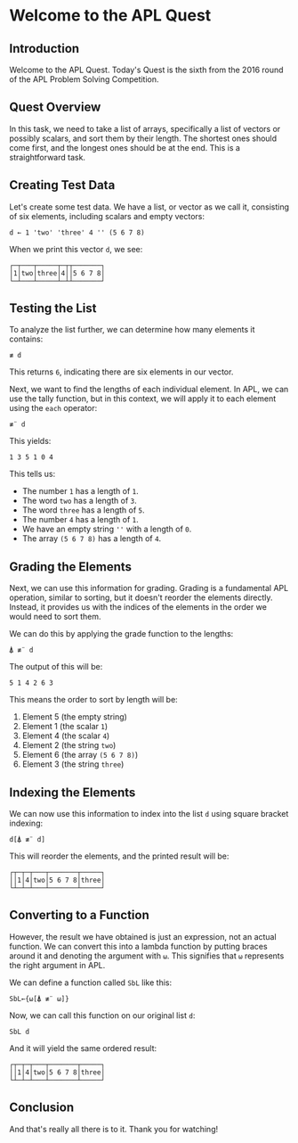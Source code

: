 
# Welcome to the APL Quest

## Introduction
Welcome to the APL Quest. Today's Quest is the sixth from the 2016 round of the APL Problem Solving Competition.

## Quest Overview
In this task, we need to take a list of arrays, specifically a list of vectors or possibly scalars, and sort them by their length. The shortest ones should come first, and the longest ones should be at the end. This is a straightforward task.

## Creating Test Data
Let's create some test data. We have a list, or vector as we call it, consisting of six elements, including scalars and empty vectors:

```apl
d ← 1 'two' 'three' 4 '' (5 6 7 8)
```

When we print this vector `d`, we see:

```
┌─┬───┬─────┬─┬┬───────┐
│1│two│three│4││5 6 7 8│
└─┴───┴─────┴─┴┴───────┘
```

## Testing the List
To analyze the list further, we can determine how many elements it contains:

```apl
≢ d
```

This returns `6`, indicating there are six elements in our vector.

Next, we want to find the lengths of each individual element. In APL, we can use the tally function, but in this context, we will apply it to each element using the `each` operator:

```apl
≢¨ d
```

This yields:

```
1 3 5 1 0 4
```

This tells us:
- The number `1` has a length of `1`.
- The word `two` has a length of `3`.
- The word `three` has a length of `5`.
- The number `4` has a length of `1`.
- We have an empty string `''` with a length of `0`.
- The array `(5 6 7 8)` has a length of `4`.

## Grading the Elements
Next, we can use this information for grading. Grading is a fundamental APL operation, similar to sorting, but it doesn't reorder the elements directly. Instead, it provides us with the indices of the elements in the order we would need to sort them. 

We can do this by applying the grade function to the lengths:

```apl
⍋ ≢¨ d
```

The output of this will be:

```
5 1 4 2 6 3
```

This means the order to sort by length will be:
1. Element 5 (the empty string)
2. Element 1 (the scalar `1`)
3. Element 4 (the scalar `4`)
4. Element 2 (the string `two`)
5. Element 6 (the array `(5 6 7 8)`)
6. Element 3 (the string `three`)

## Indexing the Elements
We can now use this information to index into the list `d` using square bracket indexing:

```apl
d[⍋ ≢¨ d]
```

This will reorder the elements, and the printed result will be:

```
┌┬─┬─┬───┬───────┬─────┐
││1│4│two│5 6 7 8│three│
└┴─┴─┴───┴───────┴─────┘
```

## Converting to a Function
However, the result we have obtained is just an expression, not an actual function. We can convert this into a lambda function by putting braces around it and denoting the argument with `⍵`. This signifies that `⍵` represents the right argument in APL.

We can define a function called `SbL` like this:

```apl
SbL←{⍵[⍋ ≢¨ ⍵]}
```

Now, we can call this function on our original list `d`:

```apl
SbL d
```

And it will yield the same ordered result:

```
┌┬─┬─┬───┬───────┬─────┐
││1│4│two│5 6 7 8│three│
└┴─┴─┴───┴───────┴─────┘
```

## Conclusion
And that's really all there is to it. Thank you for watching!
